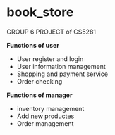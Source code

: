 # book_store
GROUP 6 PROJECT of CS5281


**Functions of user**
- User register and login 
- User information management 
- Shopping and payment service
- Order checking 

**Functions of manager**
- inventory management 
- Add new productes
- Order management
